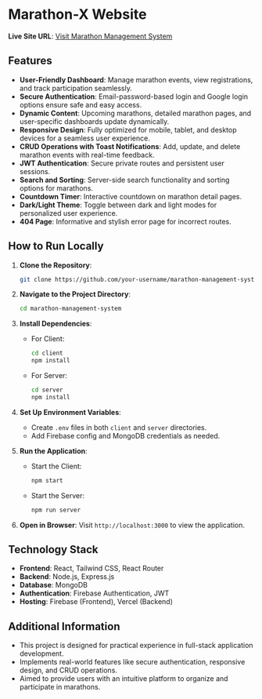 # Marathon-X Website

**Live Site URL**: [Visit Marathon Management System](https://marathon-x.web.app/)

## Features

- **User-Friendly Dashboard**: Manage marathon events, view registrations, and track participation seamlessly.
- **Secure Authentication**: Email-password-based login and Google login options ensure safe and easy access.
- **Dynamic Content**: Upcoming marathons, detailed marathon pages, and user-specific dashboards update dynamically.
- **Responsive Design**: Fully optimized for mobile, tablet, and desktop devices for a seamless user experience.
- **CRUD Operations with Toast Notifications**: Add, update, and delete marathon events with real-time feedback.
- **JWT Authentication**: Secure private routes and persistent user sessions.
- **Search and Sorting**: Server-side search functionality and sorting options for marathons.
- **Countdown Timer**: Interactive countdown on marathon detail pages.
- **Dark/Light Theme**: Toggle between dark and light modes for personalized user experience.
- **404 Page**: Informative and stylish error page for incorrect routes.

## How to Run Locally

1. **Clone the Repository**:
   ```bash
   git clone https://github.com/your-username/marathon-management-system.git
   ```

2. **Navigate to the Project Directory**:
   ```bash
   cd marathon-management-system
   ```

3. **Install Dependencies**:
   - For Client:
     ```bash
     cd client
     npm install
     ```
   - For Server:
     ```bash
     cd server
     npm install
     ```

4. **Set Up Environment Variables**:
   - Create `.env` files in both `client` and `server` directories.
   - Add Firebase config and MongoDB credentials as needed.

5. **Run the Application**:
   - Start the Client:
     ```bash
     npm start
     ```
   - Start the Server:
     ```bash
     npm run server
     ```

6. **Open in Browser**:
   Visit `http://localhost:3000` to view the application.

## Technology Stack

- **Frontend**: React, Tailwind CSS, React Router
- **Backend**: Node.js, Express.js
- **Database**: MongoDB
- **Authentication**: Firebase Authentication, JWT
- **Hosting**: Firebase (Frontend), Vercel (Backend)

## Additional Information

- This project is designed for practical experience in full-stack application development.
- Implements real-world features like secure authentication, responsive design, and CRUD operations.
- Aimed to provide users with an intuitive platform to organize and participate in marathons.


